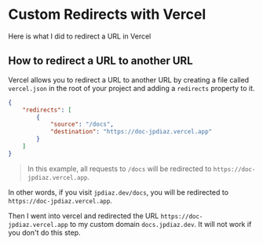 # Custom Redirects with Vercel

Here is what I did to redirect a URL in Vercel

## How to redirect a URL to another URL

Vercel allows you to redirect a URL to another URL by creating a file called `vercel.json` in the root of your project and adding a `redirects` property to it.

```json
{
	"redirects": [
		{
			"source": "/docs",
			"destination": "https://doc-jpdiaz.vercel.app"
		}
	]
}
```

> In this example, all requests to `/docs` will be redirected to `https://doc-jpdiaz.vercel.app`.

In other words, if you visit `jpdiaz.dev/docs`, you will be redirected to `https://doc-jpdiaz.vercel.app`.

Then I went into vercel and redirected the URL `https://doc-jpdiaz.vercel.app` to my custom domain `docs.jpdiaz.dev`. It will not work if you don't do this step.
